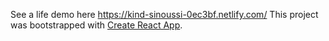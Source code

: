 See a life demo here https://kind-sinoussi-0ec3bf.netlify.com/
This project was bootstrapped with [Create React App](https://github.com/facebook/create-react-app).

